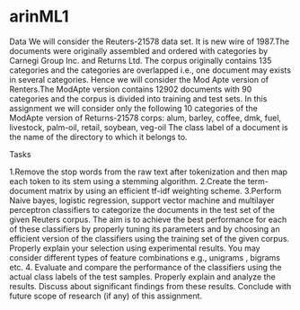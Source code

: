 # arinML1
Data
We will consider the Reuters-21578 data set. It is new wire of 1987.The documents were originally
assembled and ordered with categories by Carnegi Group Inc. and Returns Ltd. The corpus
originally contains 135 categories and the categories are overlapped i.e., one document may exists
in several categories. Hence we will consider the Mod Apte version of Renters.The ModApte
version contains 12902 documents with 90 categories and the corpus is divided into training and
test sets. In this assignment we will consider only the following 10 categories of the ModApte
version of Returns-21578 corps:
alum, barley, coffee, dmk, fuel, livestock, palm-oil, retail, soybean, veg-oil
The class label of a document is the name of the directory to which it belongs to.

Tasks

1.Remove the stop words from the raw text after tokenization and then map each token to its
stem using a stemming algorithm.
2.Create the term-document matrix by using an efficient tf-idf weighting scheme.
3.Perform Naive bayes, logistic regression, support vector machine and multilayer perceptron
classifiers to categorize the documents in the test set of the given Reuters corpus. The aim
is to achieve the best performance for each of these classifiers by properly tuning its
parameters and by choosing an efficient version of the classifiers using the training set of the
given corpus. Properly explain your selection using experimental results. You may consider
different types of feature combinations e.g., unigrams , bigrams etc.
4. Evaluate and compare the performance of the classifiers using the actual class labels of the
test samples. Properly explain and analyze the results. Discuss about significant findings
from these results. Conclude with future scope of research (if any) of this assignment.
